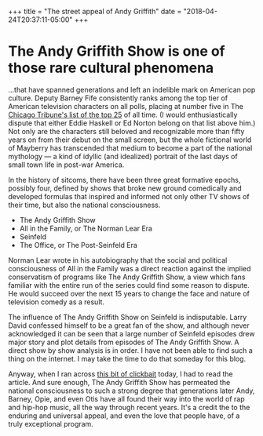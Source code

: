 +++
title = "The street appeal of Andy Griffith"
date = "2018-04-24T20:37:11-05:00"
+++
# The Andy Griffith Show is one of those rare cultural phenomena

…that have spanned generations and left an indelible mark on American pop culture. Deputy Barney Fife consistently ranks among the top tier of American television characters on all polls, placing at number five in The [Chicago Tribune's list of the top 25](http://articles.chicagotribune.com/1995-12-06/features/9512060169_1_lucy-ricardo-ted-baxter-tv-characters) of all time. (I would enthusiastically dispute that either Eddie Haskell or Ed Norton belong on that list above him.) Not only are the characters still beloved and recognizable more than fifty years on from their debut on the small screen, but the whole fictional world of Mayberry has transcended that medium to become a part of the national mythology — a kind of idyllic (and idealized) portrait of the last days of small town life in post-war America.

In the history of sitcoms, there have been three great formative epochs, possibly four, defined by shows that broke new ground comedically and developed formulas that inspired and informed not only other TV shows of their time, but also the national consciousness. 

*  The Andy Griffith Show
*  All in the Family, or The Norman Lear Era
*  Seinfeld
*  The Office, or The Post-Seinfeld Era

Norman Lear wrote in his autobiography that the social and political consciousness of All in the Family was a direct reaction against the implied conservatism of programs like The Andy Griffith Show, a view which fans familiar with the entire run of the series could find some reason to dispute. He would succeed over the next 15 years to change the face and nature of television comedy as a result.

The influence of The Andy Griffith Show on Seinfeld is indisputable. Larry David confessed himself to be a great fan of the show, and although never acknowledged it can be seen that a large number of Seinfeld episodes drew major story and plot details from episodes of The Andy Griffith Show. A direct show by show analysis is in order. I have not been able to find such a thing on the internet. I may take the time to do that someday for this blog.

Anyway, when I ran across [this bit of clickbait](https://www.metv.com/lists/here-are-a-dozen-rap-songs-that-referenced-andy-griffith) today, I had to read the article. And sure enough, The Andy Griffith Show has permeated the national consciousness to such a strong degree that generations later Andy, Barney, Opie, and even Otis have all found their way into the world of rap and hip-hop music, all the way through recent years. It's a credit the to the enduring and universal appeal, and even the love that people have, of a truly exceptional program.
